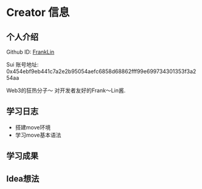 # Creator 信息
## 个人介绍

Github ID: [FrankLin](https://github.com/vladilen11)

Sui 账号地址: 0x454ebf9eb441c7a2e2b95054aefc6858d68862fff99e699734301353f3a254aa

Web3的狂热分子～ 对开发者友好的Frank～Lin酱.

## 学习日志

- 搭建move环境
- 学习move基本语法

## 学习成果


## Idea想法
